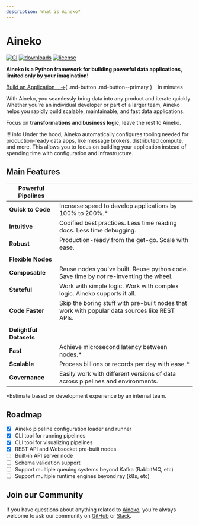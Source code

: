 ```yaml
---
description: What is Aineko?
---
```


# Aineko
[![CI](https://circleci.com/gh/aineko-dev/aineko/tree/develop.svg?style=svg)](https://app.circleci.com/pipelines/github/aineko-dev)
[![downloads](https://static.pepy.tech/badge/aineko/month)](https://pepy.tech/project/aineko)
[![license](https://img.shields.io/badge/License-Apache_2.0-blue.svg)](https://github.com/aineko-dev/aineko/blob/develop/LICENSE)

**Aineko is a Python framework for building powerful data applications, limited only by your imagination!**

[Build an Application &ensp; →](./quickstart.md){ .md-button .md-button--primary } &ensp; in minutes

With Aineko, you seamlessly bring data into any product and iterate quickly. Whether you're an individual developer or part of a larger team, Aineko helps you rapidly build scalable, maintainable, and fast data applications.

Focus on **transformations and business logic**, leave the rest to Aineko.

!!! info
    Under the hood, Aineko automatically configures tooling needed for production-ready data apps, like message brokers, distributed compute, and more. This allows you to focus on building your application instead of spending time with configuration and infrastructure.


## Main Features

| Powerful Pipelines | |
| --- | --- |
| **Quick to Code** | Increase speed to develop applications by 100% to 200%.* |
| **Intuitive** | Codified best practices. Less time reading docs. Less time debugging. |
| **Robust** | Production-ready from the get-go. Scale with ease. |
| |
| **Flexible Nodes**  | |
| **Composable** | Reuse nodes you've built. Reuse python code. Save time by *not* re-inventing the wheel. |
| **Stateful** | Work with simple logic. Work with complex logic. Aineko supports it all. |
| **Code Faster** | Skip the boring stuff with pre-built nodes that work with popular data sources like REST APIs. |
| |
| **Delightful Datasets** || |
| **Fast** | Achieve microsecond latency between nodes.* |
| **Scalable** | Process billions or records per day with ease.* |
| **Governance** | Easily work with different versions of data across pipelines and environments. |

*Estimate based on development experience by an internal team.


## Roadmap

- [x] Aineko pipeline configuration loader and runner
- [x] CLI tool for running pipelines
- [x] CLI tool for visualizing pipelines
- [x] REST API and Websocket pre-built nodes
- [ ] Built-in API server node
- [ ] Schema validation support
- [ ] Support multiple queuing systems beyond Kafka (RabbitMQ, etc)
- [ ] Support multiple runtime engines beyond ray (k8s, etc)

## Join our Community

If you have questions about anything related to [Aineko](https://www.aineko.dev/), you're always welcome to ask our community on [GitHub](https://github.com/aineko-dev) or [Slack](https://join.slack.com/t/aineko-dev/shared\_invite/zt-23yuq8mrl-uZavRQKGFltxLZLCqcQZaQ).
